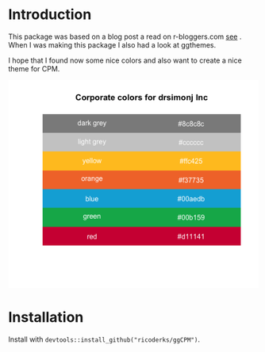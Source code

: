 # Introduction

This package was based on a blog post a read on r-bloggers.com [see](https://www.r-bloggers.com/creating-corporate-colour-palettes-for-ggplot2/) . When I was making this package I also had a look at ggthemes.

I hope that I found now some nice colors and also want to create a nice theme for CPM.

![Colors used in this package](./colors.png)

# Installation

Install with `devtools::install_github("ricoderks/ggCPM")`.
